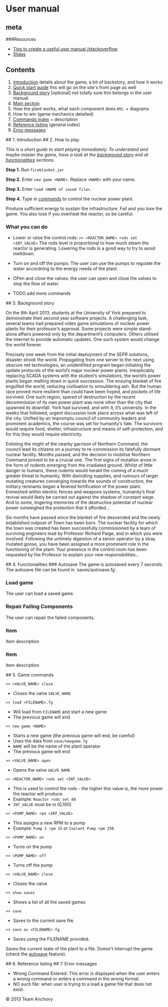 # User manual

## meta

###Resources
* [Tips to create a useful user manual /stackoverflow](http://stackoverflow.com/questions/241422/tips-to-create-a-useful-user-manual)
* [Slides](http://www.cdf.utoronto.ca/~csc207h/summer/lectures/UserGuide.pdf)

## Contents

1. [Introduction](#um-1) details about the game, a bit of backstory, and how it works
2. [Quick start guide](#um-2) this will go on the site's front page as well
3. [Background story](#um-3) [optional] not totally sure this belongs in the user manual
4. [Main section](#um-4)
  1. How the plant works, what each component does etc. + diagrams
  2. How to win (game mechanics detailed)
5. [Commands index](#um-5) + description
6. [Reference listing](#um-6) (general index)
7. [Error messages](#um-7)

<a name="um-1"/>
## 1. Introduction

<a name="um-2"/>
## 2. How to play

_This is a short guide to start playing immediately. To understand and maybe master the game, have a look at the [background story](#um-3) and at [functionalities](#um-4) sections._

**Step 1.** Run `fireblanket.jar`

**Step 2.** Enter `new game <NAME>`. Replace `<NAME>` with your name.

**Step 3.** Enter `load <NAME of saved file>`. 

**Step 4.** Type in [commands](#um-5) to control the nuclear power plant.

Produce sufficient energy to sustain the infrastructure. Fail and you lose the game. You also lose if you overheat the reactor, so be careful.

### What you can do

* Lower or raise the control rods: `>> <REACTOR_NAME> rods set <INT_VALUE>`
  The rods level is proportional to how much steam the reactor is generating.
  Lowering the rods is a good way to try to avoid meltdown.

* Turn on and off the pumps: The user can use the pumps to regulate the water accordning to the energy needs of the plant.
* OPen and close the valves: the user can open and close the valves to stop the flow of water.

* TODO add more commands


<a name="um-3"/>
## 3. Background story

On the 8th April 2013, students at the University of York prepared to demonstrate their second year software projects. A challenging task, several teams had prepared video game simulations of nuclear power plants for their professor’s approval. Some projects were simple stand-alone affairs powered only by the department’s computers. Others utilised the internet to provide automatic updates. One such system would change the world forever. 

Precisely one week from the initial deployment of the SEPR solutions, disaster shook the world. Propagating from one server to the next using obscure net technologies, an unidentified program began initiating the update protocols of the world’s major nuclear power plants. Inexplicably replacing SCADA systems with the student’s simulations, the world’s power plants began melting down in quick succession.
The ensuing blanket of fire engulfed the world, reducing civilisation to smouldering ash.
But the human race proved more resilient than could have been hoped, and pockets of life survived. One such region, spared of destruction by the recent decommission of its own power plant was none other than the city that spawned its downfall. York had survived, and with it, it’s university.
In the weeks that followed, urgent discussion took place across what was left of the city. Unified by an impromptu council of community leaders and prominent academics, the course was set for humanity’s fate. The survivors would require food, shelter, infrastructure and means of self-protection, and for this they would require electricity.

Enlisting the might of the nearby garrison of Northern Command, the council lead its citizens on a journey to re-commission its fatefully dormant nuclear facility. 
Months passed, and the decision to mobilise Northern Command proved to be a crucial one. The first signs of mutation arose in the form of rodents emerging from the irradiated ground. Whilst of little danger to humans, these rodents would herald the coming of a much greater threat to humanity.
With dwindling supplies, and rumours of larger mutating creatures converging towards the sounds of construction, the military remnants began a fevered fortification of the power plant. Enmeshed within electric fences and weapons systems, humanity’s final revival would likely be carried out against the shadow of constant siege. And to some, lingering memories of the destructive potential of nuclear power outweighed the protection that it afforded...

Six months have passed since the blanket of fire descended and the newly established outpost of Town has been born. The nuclear facility for which the town was created has been successfully commissioned by a team of surviving engineers lead by Professor Richard Paige, and in which you were involved. Following the untimely digestion of a senior operator by a stray mutated goose, you have been assigned a more prominent role in the functioning of the plant. Your presence in the control room has been requested by the Professor to explain your new responsibilities...

<a name="um-4"/>
## 4. Functionalities
### Autosave
The game is autosaved every 7 seconds. The autosave file can be found in `saves/autosave.fg`.

### Load game
The user can load a saved game.

### Repair Failing Components
The user can repair the failed components. 

### Item
Item description

### Item
Item description

<a name="um-5"/>
## 5. Game commands

`>> <VALVE_NAME> close`

* Closes the valve `VALVE_NAME`

`>> load <FILENAME>.fg`

* Will load from `FILENAME` and start a new game
* The previous game will end

`>> new game <NAME>`

* Starts a new game (the previous game will end, be careful)
* Uses the data from `save/newgame.fg`
* `NAME` will be the name of the plant operator
* The previous game will end

`>> <VALVE_NAME> open`

* Opens the valve `VALVE_NAME`

`>> <REACTOR_NAME> rods set <INT_VALUE>`

* This is used to control the rods - the higher this value is, the more power the reactor will produce
* Example: `Reactor rods set 80`
* `INT_VALUE` must be in [0,100]

`>> <PUMP_NAME> rpm <INT_VALUE>`

* This assigns a new RPM to a pump
* Example: `Pump 1 rpm 25` or `Coolant Pump rpm 250`

`>> <PUMP_NAME> on`
* Turns on the pump

`>> <PUMP_NAME> off`
* Turns off the pump

`>> <VALVE_NAME> close`
* Closes the valve

`>> show saves`
* Shows a list of all the saved games

`>> save`

* Saves to the current save file.

`>> save as <FILENAME>.fg`

* Saves using the FILENAME provided.


Saves the current state of the plant to a file. Doesn't interrupt the game (check the [autosave](#um-autosave) feature).


<a name="um-6"/>
## 6. Reference listing

<a name="um-7"/>
## 7. Error messages

* Wrong Command Entered: This error is displayed when the user enters a wrong command or enters a command in the wrong format.
* NO such file: when user is trying to a load a game file that does not exist.

&copy; 2013 Team Anchovy
